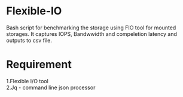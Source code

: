 # Flexible-IO
Bash script for benchmarking the storage using FIO tool for mounted storages.
It captures IOPS, Bandwwidth and compeletion latency and outputs to csv file.

# Requirement
1.Flexible I/O tool<br>
2.Jq - command line json processor

